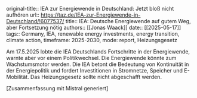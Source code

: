 original-title:: IEA zur Energiewende in Deutschland: Jetzt bloß nicht aufhören
url:: https://taz.de/IEA-zur-Energiewende-in-Deutschland/!6077537/
title:: IEA: Deutsche Energiewende auf gutem Weg, aber Fortsetzung nötig
authors:: [[Jonas Waack]]
date:: [[2025-05-17]]
tags:: Germany, IEA, renewable energy investments, energy transition, climate action, timeframe: 2025-2030, mode: report, Heizungsgesetz

Am 17.5.2025 lobte die IEA Deutschlands Fortschritte in der Energiewende, warnte aber vor einem Politikwechsel. Die Energiewende könnte zum Wachstumsmotor werden. Die IEA betont die Bedeutung von Kontinuität in der Energiepolitik und fordert Investitionen in Stromnetze, Speicher und E-Mobilität. Das Heizungsgesetz sollte nicht abgeschafft werden.

[Zusammenfassung mit Mistral generiert]

